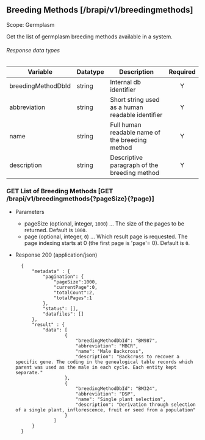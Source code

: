 ## Breeding Methods [/brapi/v1/breedingmethods]
Scope: Germplasm

Get the list of germplasm breeding methods available in a system.

###### Response data types
|Variable|Datatype|Description|Required|  
|------|------|------|:-----:|
|breedingMethodDbId|string|Internal db identifier|Y|
|abbreviation|string|Short string used as a human readable identifier|Y|
|name|string|Full human readable name of the breeding method|Y|
|description|string|Descriptive paragraph of the breeding method|Y|



### GET List of Breeding Methods [GET /brapi/v1/breedingmethods{?pageSize}{?page}]
+ Parameters
   + pageSize (optional, integer, `1000`) ... The size of the pages to be returned. Default is `1000`.
   + page (optional, integer, `0`) ... Which result page is requested. The page indexing starts at 0 (the first page is 'page'= 0). Default is `0`.
+ Response 200 (application/json)
    
        { 
            "metadata" : {
                "pagination": {
                    "pageSize":1000, 
                    "currentPage":0, 
                    "totalCount":2, 
                    "totalPages":1 
                },
                "status": [],
                "datafiles": []
            },
            "result" : {
                "data": [
                        {
                            "breedingMethodDbId": "BM987",
                            "abbreviation": "MBCR",
                            "name": "Male Backcross",
                            "description": "Backcross to recover a specific gene. The coding in the genealogical table records which parent was used as the male in each cycle. Each entity kept separate."
                        },
                        {
                            "breedingMethodDbId": "BM324",
                            "abbreviation": "DSP",
                            "name": "Single plant selection",
                            "description": "Derivation through selection of a single plant, inflorescence, fruit or seed from a population"
                        }
                    ]
            }
        }

